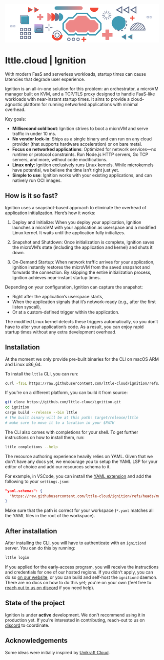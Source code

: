 <p align="center">
  <a href="https://lttle.cloud">
    <img src="./assets/lttle.gif" alt="lttle.cloud" />
  </a>
</p>

# lttle.cloud | Ignition

With modern FaaS and serverless workloads, startup times can cause latencies that degrade user experience.

Ignition is an all-in-one solution for this problem: an orchestrator, a microVM manager built on KVM, and a TCP/TLS proxy designed to handle FaaS-like workloads with near-instant startup times. It aims to provide a cloud-agnostic platform for running networked applications with minimal overhead.

Key goals:

- **Millisecond cold boot**: Ignition strives to boot a microVM and serve traffic in under 10 ms.
- **No vendor lock-in**: Ships as a single binary and can run on any cloud provider (that supports hardware acceleration) or on bare metal.
- **Focus on networked applications**: Optimized for network services—no runtime or protocol constraints. Run Node.js HTTP servers, Go TCP servers, and more, without code modifications.
- **Linux only**: Ignition exclusively runs Linux kernels. While microkernels have potential, we believe the time isn’t right just yet.
- **Simple to use**: Ignition works with your existing applications, and can natively run OCI images.

## How is it so fast?

Ignition uses a snapshot-based approach to eliminate the overhead of application initialization. Here’s how it works:

1. Deploy and Initialize: When you deploy your application, Ignition launches a microVM with your application as userspace and a modified Linux kernel. It waits until the application fully initializes.
2. Snapshot and Shutdown: Once initialization is complete, Ignition saves the microVM’s state (including the application and kernel) and shuts it down.

3. On-Demand Startup: When network traffic arrives for your application, Ignition instantly restores the microVM from the saved snapshot and forwards the connection. By skipping the entire initialization process, Ignition achieves near-instant startup times.

Depending on your configuration, Ignition can capture the snapshot:

- Right after the application’s userspace starts,
- When the application signals that it’s network-ready (e.g., after the first listen syscall),
- Or at a custom-defined trigger within the application.

The modified Linux kernel detects these triggers automatically, so you don’t have to alter your application’s code. As a result, you can enjoy rapid startup times without any extra development overhead.

## Installation

At the moment we only provide pre-built binaries for the CLI on macOS ARM and Linux x86_64.

To install the `lttle` CLI, you can run:

```sh
curl -fsSL https://raw.githubusercontent.com/lttle-cloud/ignition/refs/heads/master/get/lttle.sh | bash
```

If you're on a different platform, you can build it from source:

```sh
git clone https://github.com/lttle-cloud/ignition.git
cd ignition
cargo build --release --bin lttle
# the built binary will be at this path: target/release/lttle
# make sure to move it to a location in your $PATH
```

The CLI also comes with completions for your shell. To get further instructions on how to install them, run:

```bash
lttle completions --help
```

The resource authoring experience heavily relies on YAML. Given that we don't have any docs yet, we encourage you to setup the YAML LSP for your editor of choice and add our resources schema to it.

For example, in VSCode, you can install the [YAML extension](https://marketplace.visualstudio.com/items?itemName=redhat.vscode-yaml) and add the following to your `settings.json`:
```json
"yaml.schemas": {
  "https://raw.githubusercontent.com/lttle-cloud/ignition/refs/heads/master/schemas/resources.json": "*.yaml"
}
```
Make sure that the path is correct for your workspace (`*.yaml` matches all the YAML files in the root of the workspace).

## After installation

After installing the CLI, you will have to authenticate with an `ignitiond` server. You can do this by running:

```bash
lttle login
```

If you applied for the early-access program, you will receive the instructions and credentials for one of our hosted regions. If you didn't apply, you can do so [on our website](https://lttle.cloud), or you can build and self-host the `ignitiond` daemon. There are no docs on how to do this yet; you're on your own (feel free to [reach out to us on discord](https://discord.gg/xhNGGrZQja) if you need help).


## State of the project

Ignition is under **active** development. We don't recommend using it in production yet. If you're interested in contributing, reach-out to us on [discord](https://discord.gg/xhNGGrZQja) to coordinate.

## Acknowledgements

Some ideas were initially inspired by [Unikraft Cloud](https://unikraft.cloud).
